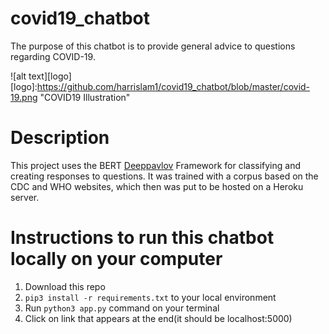# covid19_chatbot 

The purpose of this chatbot is to provide general advice to questions regarding COVID-19.  

![alt text][logo]
[logo]:https://github.com/harrislam1/covid19_chatbot/blob/master/covid-19.png "COVID19 Illustration"


# Description
This project uses the BERT [Deeppavlov](http://docs.deeppavlov.ai/en/master/) Framework for classifying and creating responses to questions. 
It was trained with a corpus based on the CDC and WHO websites, which then was put to be hosted on a Heroku server.

# Instructions to run this chatbot locally on your computer
1) Download this repo
2) `pip3 install -r requirements.txt` to your local environment
3) Run `python3 app.py` command on your terminal
4) Click on link that appears at the end(it should be localhost:5000) 
